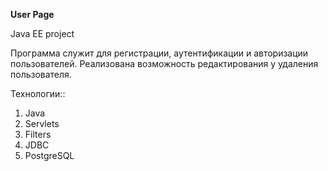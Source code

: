 **User Page**

Java EE project

Программа служит для регистрации, аутентификации и авторизации пользователей. Реализована возможность редактирования у удаления пользователя.

Технологии::

1) Java
2) Servlets
3) Filters
4) JDBC
5) PostgreSQL
